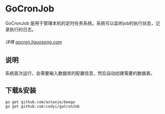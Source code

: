 # GoCronJob
GoCronJob 是用于管理本机的定时任务系统。系统可以监听job的执行状态，记录执行的日志。

###### 详情 [gocron.liguosong.com](http://gocron.liguosong.com)
## 说明

系统首次运行，会需要输入数据库的配置信息，然后自动创建需要的数据表。

## 下载&安装
    go get github.com/astaxie/beego
    go get github.com:codyi/goCronJob
